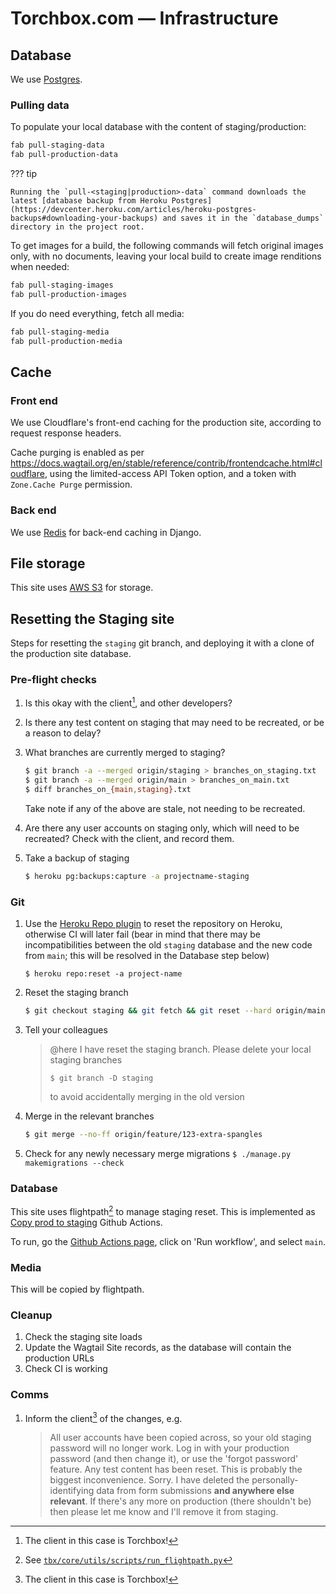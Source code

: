 # Torchbox.com — Infrastructure

## Database

We use [Postgres](https://www.postgresql.org/).

### Pulling data

To populate your local database with the content of staging/production:

```bash
fab pull-staging-data
fab pull-production-data
```

??? tip

    Running the `pull-<staging|production>-data` command downloads the latest [database backup from Heroku Postgres](https://devcenter.heroku.com/articles/heroku-postgres-backups#downloading-your-backups) and saves it in the `database_dumps` directory in the project root.

To get images for a build, the following commands will fetch original images only, with no documents, leaving your local build to create image renditions when needed:

```sh
fab pull-staging-images
fab pull-production-images
```

If you do need everything, fetch all media:

```bash
fab pull-staging-media
fab pull-production-media
```

## Cache

### Front end

We use Cloudflare's front-end caching for the production site, according to request response headers.

Cache purging is enabled as per <https://docs.wagtail.org/en/stable/reference/contrib/frontendcache.html#cloudflare>, using the limited-access API Token option, and a token with `Zone.Cache Purge` permission.

### Back end

We use [Redis](https://redis.io/) for back-end caching in Django.

## File storage

This site uses [AWS S3](https://aws.amazon.com/s3/) for storage.

## Resetting the Staging site

Steps for resetting the `staging` git branch, and deploying it with a clone of the production site database.

### Pre-flight checks

1. Is this okay with the client[^1], and other developers?
1. Is there any test content on staging that may need to be recreated, or be a reason to delay?
1. What branches are currently merged to staging?

   ```bash
   $ git branch -a --merged origin/staging > branches_on_staging.txt
   $ git branch -a --merged origin/main > branches_on_main.txt
   $ diff branches_on_{main,staging}.txt
   ```

   Take note if any of the above are stale, not needing to be recreated.

1. Are there any user accounts on staging only, which will need to be recreated? Check with the client, and record them.
1. Take a backup of staging

   ```bash
   $ heroku pg:backups:capture -a projectname-staging
   ```

### Git

1. Use the [Heroku Repo plugin](https://github.com/heroku/heroku-repo) to reset the repository on Heroku, otherwise CI will later fail (bear in mind that there may be incompatibilities between the old `staging` database and the new code from `main`; this will be resolved in the Database step below)
   ```
   $ heroku repo:reset -a project-name
   ```
1. Reset the staging branch
   ```bash
   $ git checkout staging && git fetch && git reset --hard origin/main && git push --force
   ```
1. Tell your colleagues
   > @here I have reset the staging branch. Please delete your local staging branches
   >
   > ```
   > $ git branch -D staging
   > ```
   >
   > to avoid accidentally merging in the old version
1. Merge in the relevant branches
   ```bash
   $ git merge --no-ff origin/feature/123-extra-spangles
   ```
1. Check for any newly necessary merge migrations `$ ./manage.py makemigrations --check`

### Database

This site uses flightpath[^2] to manage staging reset. This is implemented as [Copy prod to staging](https://github.com/torchbox/torchbox.com/actions/workflows/flightpath.yml) Github Actions.

To run, go the [Github Actions page](https://github.com/torchbox/torchbox.com/actions/workflows/flightpath.yml), click on 'Run workflow', and select `main`.

### Media

This will be copied by flightpath.

### Cleanup

1. Check the staging site loads
1. Update the Wagtail Site records, as the database will contain the production URLs
1. Check CI is working

### Comms

1. Inform the client[^1] of the changes, e.g.

   > All user accounts have been copied across, so your old staging password will no longer work. Log in with your production password (and then change it), or use the 'forgot password' feature.
   > Any test content has been reset. This is probably the biggest inconvenience. Sorry.
   > I have deleted the personally-identifying data from form submissions **and anywhere else relevant**. If there's any more on production (there shouldn't be) then please let me know and I'll remove it from staging.

<!-- Footnotes -->

[^1]: The client in this case is Torchbox!

[^2]: See [`tbx/core/utils/scripts/run_flightpath.py`](https://github.com/torchbox/torchbox.com/blob/bfccccca76c389a2f539419e745e7ac5f191ce4c/tbx/core/utils/scripts/run_flightpath.py)
